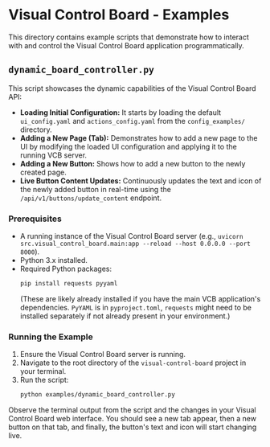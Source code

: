# Visual Control Board - Examples

This directory contains example scripts that demonstrate how to interact with and control the Visual Control Board application programmatically.

## `dynamic_board_controller.py`

This script showcases the dynamic capabilities of the Visual Control Board API:

*   **Loading Initial Configuration:** It starts by loading the default `ui_config.yaml` and `actions_config.yaml` from the `config_examples/` directory.
*   **Adding a New Page (Tab):** Demonstrates how to add a new page to the UI by modifying the loaded UI configuration and applying it to the running VCB server.
*   **Adding a New Button:** Shows how to add a new button to the newly created page.
*   **Live Button Content Updates:** Continuously updates the text and icon of the newly added button in real-time using the `/api/v1/buttons/update_content` endpoint.

### Prerequisites

*   A running instance of the Visual Control Board server (e.g., `uvicorn src.visual_control_board.main:app --reload --host 0.0.0.0 --port 8000`).
*   Python 3.x installed.
*   Required Python packages:
    ```bash
    pip install requests pyyaml
    ```
    (These are likely already installed if you have the main VCB application's dependencies. `PyYAML` is in `pyproject.toml`, `requests` might need to be installed separately if not already present in your environment.)

### Running the Example

1.  Ensure the Visual Control Board server is running.
2.  Navigate to the root directory of the `visual-control-board` project in your terminal.
3.  Run the script:
    ```bash
    python examples/dynamic_board_controller.py
    ```

Observe the terminal output from the script and the changes in your Visual Control Board web interface. You should see a new tab appear, then a new button on that tab, and finally, the button's text and icon will start changing live.
